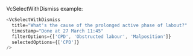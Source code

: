 VcSelectWithDismiss example:

```js
<VcSelectWithDismiss
  title="What's the cause of the prolonged active phase of labout?"
  timestamp="Done at 27 March 11:45"
  filterOptions={['CPD', 'Obstructed labour', 'Malposition']}
  selectedOptions={['CPD']}
/>
```
